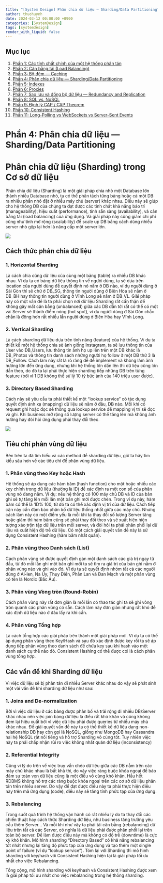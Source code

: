 ```yaml
---
title: "[System Design] Phân chia dữ liệu — Sharding/Data Partitioning"
author: thuohuynh
date: 2024-03-12 00:00:00 +0900
categories: [SystemDesign]
tags: [systemdesign]
render_with_liquid: false
---
```


## Mục lục

1. [Phần 1: Các tính chất chính của một hệ thống phân tán](/posts/System-Design-Chapter-1)
2. [Phần 2: Cân bằng tải (Load Balancing)](/posts/System-Design-Chapter-2)
3. [Phần 3: Bộ đệm — Caching](/posts/System-Design-Chapter-3)
4. [Phần 4: Phân chia dữ liệu — Sharding/Data Partitioning](/posts/System-Design-Chapter-4)
5. [Phần 5: Indexes](/posts/System-Design-Chapter-5)
6. [Phần 6: Proxies](/posts/System-Design-Chapter-6)
7. [Phần 7: Sao lưu và đồng bộ dữ liệu — Redundancy and Replication](/posts/System-Design-Chapter-7)
8. [Phần 8: SQL vs. NoSQL](/posts/System-Design-Chapter-8)
9. [Phần 9: Định lý CAP / CAP Theorem](/posts/System-Design-Chapter-9)
10. [Phần 10: Consistent Hashing](/posts/System-Design-Chapter-10)
11. [Phần 11: Long-Polling vs WebSockets vs Server-Sent Events](/posts/System-Design-Chapter-11)

# Phần 4: Phân chia dữ liệu — Sharding/Data Partitioning

# Phân chia dữ liệu (Sharding) trong Cơ sở dữ liệu

Phân chia dữ liệu (Sharding) là một giải pháp chia nhỏ một Database lớn thành nhiều Database nhỏ, ta có thể phân tách từng bảng hoặc cả một DB ra nhiều phần nhỏ đặt ở nhiều máy chủ (server) khác nhau. Điều này sẽ giúp cho hệ thống DB của chúng ta đạt được các tính chất khả năng bảo trì (manageability), hiệu xuất (performance), tính sẵn sàng (availability), và cân bằng tải (load balancing) của ứng dụng. Và giải pháp này cũng giảm chi phí cũng như tính mở rộng (scalability) để scale up DB bằng cách dùng nhiều server nhỏ gộp lại hơn là nâng cấp một server lớn.

![](https://docs.oracle.com/en/database/oracle/oracle-database/19/shard/img/admin_3v_134a.png)

## Cách thức phân chia dữ liệu

### 1. Horizontal Sharding
Là cách chia cùng dữ liệu của cùng một bảng (table) ra nhiều DB khác nhau. Ví dụ ta có bảng dữ liệu thông tin về người dùng, ta sẽ dựa trên location của người dùng để quyết định nó nằm ở DB nào, ví dụ người dùng ở Sài Gòn thì sẽ chứ ở DB_SG, thông tin người dùng ở Biên Hòa sẽ nằm ở DB_BH hay thông tin người dùng ở Vĩnh Long sẽ nằm ở DB_VL.
Giải pháp này có một vấn đề là ta phải chọn nơi dữ liệu Sharding rất cẩn thận để không gây mất cân bằng (unbalanced) giữa các DB dẫn tới rất có thể có một vài Server sẽ thành điểm nóng (hot spot), ví dụ người dùng ở Sài Gòn chắc chắn là đông hơn rất nhiều lần người dùng ở Biên Hòa hay Vĩnh Long.

### 2. Vertical Sharding
Là cách sharding dữ liệu dựa trên tính năng (feature) của hệ thống. Ví dụ ta thiết kế một hệ thống chia sẻ ảnh giống Instagram, ta sẽ lưu thông tin của User vào DB_Users, lưu thông tin ảnh họ up lên trên một DB khác là DB_Photos và thông tin danh sách những người họ follow ở một DB thứ 3 là DB_Follow.
Cách làm này rất là rõ ràng dễ để implement và không làm ảnh hưởng lớn đến ứng dụng, nhưng khi hệ thống lớn dần lên thì dữ liệu cũng lớn dần theo, do đó ta lại phải thực hiện sharding tiếp những DB trên từng feature (bởi vì 1 DB không thể sử lý 10 tỷ bức ảnh của 140 triệu user được).

### 3. Directory Based Sharding
Cách này sẽ yêu cầu ta phải thiết kế một “lookup service” có tác dụng quyết định ánh xạ (mapping) dữ liệu sẽ nằm ở đâu, DB nào. Mỗi khi có request ghi hoặc đọc sẽ thông qua lookup service để mapping vị trí sẽ đọc và ghi. Khi business mở rộng số lượng server có thể tăng lên mà không ảnh hưởng hay đòi hỏi ứng dụng phải thay đổi theo.

![](https://hazelcast.com/wp-content/uploads/2021/12/31_Sharding.png)

## Tiêu chí phân vùng dữ liệu
Bên trên ta đã tìm hiểu và các method để sharding dữ liệu, giờ ta hãy tìm kiểu sâu hơn về các tiêu chí để phân vùng dữ liệu.

### 1. Phân vùng theo Key hoặc Hash
Hệ thống sẽ áp dụng các hàm băm (hash function) cho một hoặc nhiều các key chính trong dữ liệu (thường là ID) để xác định ra một con số của phân vùng nó đang nằm. Ví dụ: nếu hệ thống có 100 máy chủ DB và ID của bản ghi sẽ tự tăng lên mỗi lần một bản ghi mới được chèn. Trong ví dụ này, hàm băm có thể là ‘ID% 100, từ đó ta có thể xác định vị trí của dữ liệu. Cách tiếp cận này cần đảm bảo phân bổ dữ liệu thống nhất giữa các máy chủ. Nhưng cách làm này có một điểm yếu là mỗi khi ta thay đổi số lượng Server tăng hoặc giảm thì hàm băm cũng sẽ phải thay đổi theo và sẽ xuất hiện hiện tượng xáo trộn tập dữ liệu trên mỗi server, và đòi hỏi ta phải phân phối lại dữ liệu và xuất hiện độ trễ dữ liệu. Có một cách giải quyết vấn đề này là sử dụng Consistent Hashing (hàm băm nhất quán).

### 2. Phân vùng theo Danh sách (List)
Cách phân vùng sẽ được quyết định gán một danh sách các giá trị ngay từ đầu, từ đó mỗi lần ghi một bản ghi mới ta sẽ tìm ra giá trị của bản ghi nằm ở phân vùng nào và ghi vào đó. Ví dụ ta sẽ quyết định nhóm tất cả các người dùng ở Ai-len, Na Uy, Thụy Điển, Phần Lan và Đan Mạch và một phân vùng có tên là Nordic (Bắc Âu).

### 3. Phân vùng Vòng tròn (Round-Robin)
Cách phân vùng này rất đơn giản là mỗi lần có thao tác ghi ta sẽ ghi vòng tròn quanh các phân vùng có sẵn. Cách làm này đơn giản nhưng rất khó để xác định dữ liệu nào ở đâu lấy ra khi cần.

### 4. Phân vùng Tổng hợp
Là cách tổng hợp các giải pháp trên thành một giải pháp mới. Ví dụ ta có thể áp dụng phân vùng theo Key/Hash và sau đó xác định được key rồi ta sẽ áp dụng tiếp phân vùng theo danh sách để chứa key sau khi hash vào một danh sách cụ thể nào đó. Consistent Hashing có thể được coi là cách phân vùng tổng hợp.

## Các vấn đề khi Sharding dữ liệu

Vì việc dữ liệu sẽ bị phân tán đi nhiều Server khác nhau do vậy sẽ phát sinh một vài vấn đề khi sharding dữ liệu như sau:

### 1. Joins and De-normalization
Bởi vì việc dữ liệu ở các bảng được phân bố và trải rộng đi nhiều DB/Server khác nhau nên việc join bảng dữ liệu là điều rất khó khăn và cũng không đem lại hiệu xuất bởi vì việc dữ liệu phải được queries từ nhiều máy chủ khác nhau. Để giải quyết vấn đề này ta có thể thiết kế dữ liệu dạng non-relationship DB hay còn gọi là NoSQL, giống như MongoDB hay Cassandra hai hệ NoSQL rất nổi tiếng và hỗ trợ Sharding vô cùng tốt. Tuy nhiên việc này ta phải chấp nhận rủi ro việc không nhất quán dữ liệu (inconsistency)

### 2. Referential Integrity
Cũng vì lý do trên về việc truy vấn chéo dữ liệu giữa các DB nằm trên các máy chủ khác nhau là bất khả thi, do vậy việc ràng buộc khóa ngoại để bảo đảm sự toàn vẹn dữ liệu cũng là một điều vô cùng khó khăn. Hầu hết RDBMS không hỗ trợ các ràng buộc khóa ngoại trên các cơ sở dữ liệu phân tán trền nhiều server. Do vậy để đạt được điều này ta phải thực hiện điều này trên mã ứng dụng (code), điều này sẽ tăng tính phức tạp của ứng dụng.

### 3. Rebalancing

Trong suốt quá trình hệ thống vận hành có rất nhiều lý do ta thay đổi các chiến thuật hay cách thức Sharding dữ liệu, như business tăng trưởng yêu cầu thêm Server… Và mỗi khi như vậy ta phải tái cân bằng (rebalancing) dữ liệu trên tất cả các Server, có nghĩa là dữ liệu phải được phân phối lại trên toàn bộ server. Để làm được điều này mà không có độ trễ (downtime) là cực kỳ khó khăn. Mô hình sharding “Directory Based” có khả năng rebalancing tốt nhất nhưng lại tăng độ phức tạp của ứng dụng và tạo thêm một single point of failure (ví dụ “lookup service”).
Tóm lại với Sharding thì mô hình sharding với key/hash với Consistent Hashing hiện tại là giải pháp tối ưu nhất cho việc Rebalancing.

Tổng cộng, mô hình sharding với key/hash và Consistent Hashing được xem là giải pháp tối ưu nhất cho việc rebalancing trong hệ thống sharding.